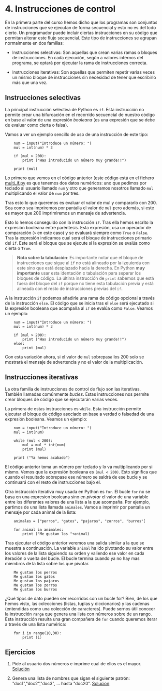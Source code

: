 
# 4. Instrucciones de control


En la primera parte del curso hemos dicho que los programas son conjuntos de
instrucciones que se ejecutan de forma secuencial y esto no es del todo
cierto. Un programador puede incluir ciertas instrucciones en su código que
permitan alterar este flujo secuencial. Este tipo de instrucciones se agrupan
normalmente en dos familias:

* Instrucciones selectivas: Son aquellas que crean varias ramas o bloques de
  instrucciones. En cada ejecución, según a valores internos del programa, se
  optará por ejecutar la rama de instrucciones correcta.

* Instrucciones iterativas: Son aquellas que permiten repetir varias veces un
  mismo bloque de instrucciones sin necesidad de tener que escribirlo más que
  una vez.


## Instrucciones selectivas

La principal instrucción selectiva de Python es `if`. Esta instrucción no
permite crear una bifurcación en el recorrido secuencial de nuestro código en
base al valor de una expresión *booleana* (es una expresión que se debe de
evaluar como cierta o falsa). 

Vamos a ver un ejemplo sencillo de uso de una instrucción de este tipo:

```
    num = input("Introduce un número: ")
    mul = int(num) * 3

    if (mul > 200):
        print ("Has introducido un número muy grande!!")
        
    print (mul)
```

Lo primero que vemos en el código anterior (este código está en el fichero
[multi_if.py](../src/multi_if.py) es que tenemos dos datos numéricos: uno que
pedimos por teclado al usuario llamado `num` y otro que generamos nosotros
llamado `mul` multiplicando el valor de `num` por tres.

Tras esto lo que queremos es evaluar el valor de mul y compararlo con 200. Sea
como sea impriremos por pantalla el valor de `mul` pero además, si este es mayor
que 200 imprimiremos un mensaje de advertencia.

Esto lo hemos conseguido con la instrucción `if`. Tras ella hemos escrito la
expresión booleana entre paréntesis. Esta expresión, usa un operador de
comparación (`>` en este caso) y se evaluará siempre como `True` o `False`.
Tras la expresión indicamos cual será el bloque de instrucciones primario del
`if`. Este será el bloque que se ejecute si la expresión se evalúa como cierta o
`True`.


>**Nota sobre la tabulación**:
>Es importante notar que el bloque de instrucciones que sigue al `if` no está
>alineado por la izquierda con este sino que está desplazado hacia la
>derecha. En Python **muy importante** usar esta identación o tabulación para
>separar los bloques de código. La última instrucción de `print` sabemos que
>está fuera del bloque del `if` porque no tiene esta tabulación previa y está
>alineada con el resto de instrucciones previas del `if`.



A la instrucción `if` podemos añadirle una rama de código opcional a través de
la instrucción `else`. El código que se inicia tras el `else` será ejecutado si
la expresión booleana que acompaña al `if` se evalúa como `False`. Veamos un
ejemplo:


```
    num = input("Introduce un número: ")
    mul = int(num) * 3

    if (mul > 200):
        print ("Has introducido un número muy grande!!")
    else:
        print (mul)
```

Con esta variación ahora, si el valor de `mul` sobrepasa los 200 solo se
mostrará el mensaje de advertencia y no el valor de la multiplicación.




## Instrucciones iterativas

La otra familia de instrucciones de control de flujo son las iterativas. También
llamadas comúnmente *bucles*. Estas instrucciones nos permite crear bloques de
código que se ejecutarán varias veces.

La primera de estas instrucciones es `while`. Esta instrucción permite ejecutar
el bloque de código asociado en base a verdad o falsedad de una expresión
booleana. Veamos un ejemplo:

```
    num = input("Introduce un número: ")
    mul = int(num)

    while (mul < 200):
        mul = mul * int(num)
        print (mul)
    
    print ("Ya hemos acabado")
```

El código anterior toma un  número por teclado y lo va multiplicando por si
mismo. Vemos que la expresión booleana es `(mul < 200)`. Esto significa que
cuando el resultado sobrepase ese número se saldrá de ese bucle y se continuará
con el resto de instrucciones bajo el.


Otra instrucción iterativa muy usada en Python es `for`. El bucle `for` no se
basa en una expresion booleana sino en *pivotar* el valor de una variable entre
los diferentes valores de una lista a la que acompaña. Por ejemplo, partimos de
una lista llamada `animales`. Vamos a imprimir por pantalla un mensaje por cada
animal de la lista:

```
    animales = ["perros", "gatos", "pajaros", "zorros", "burros"]

    for animal in animales:
        print ("Me gustan los "+animal)
```

Tras ejecutar el código anterior veremos una salida similar a la que se muestra
a continuación. La variable `animal` ha ido pivotando su valor entre los valores
de la lista siguiendo su orden y valiendo ese valor en cada iteración o vuelta
del bucle. El bucle termina cuando ya no hay mas miembros de la lista sobre los
que pivotar.

```
    Me gustan los perros
    Me gustan los gatos
    Me gustan los pajaros
    Me gustan los zorros
    Me gustan los burros
```

¿Qué tipos de dato pueden ser recorridos con un bucle for? Bien, de los que
hemos visto, las colecciones (listas, tuplas y diccionarios) y las cadenas
(entendidas como una colección de caracteres). Puede sernos útil conocer la
instrucción `range` que genera una lista con números sobre de un rango. Esta
instrucción resulta una gran compañera de `for` cuando queremos iterar a través
de una lista numérica:

```
    for i in range(10,30):
        print (i)
```


## Ejercicios

1. Pide al usuario dos números e imprime cual de ellos es el
   mayor. [Solución](../src/mayor.py)
   
2. Genera una lista de nombres que sigan el siguiente patrón:
   "doc1","doc2","doc3", ... hasta "doc20". [Solucion](..src/listaRango.py)
